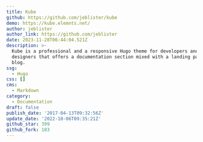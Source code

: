 ```yaml
---
title: Kube
github: https://github.com/jeblister/kube
demo: https://kube.elemnts.net/
author: jeblister
author_link: https://github.com/jeblister
date: 2023-11-28T06:44:04.521Z
description: >-
  Kube is a professional and a responsive Hugo theme for developers and
  designers that offers a documentation section mixed with a landing page and a
  blog.
ssg:
  - Hugo
css: []
cms:
  - Markdown
category:
  - Documentation
draft: false
publish_date: '2017-04-13T09:32:56Z'
update_date: '2022-10-06T09:35:21Z'
github_star: 399
github_fork: 103
---
```

